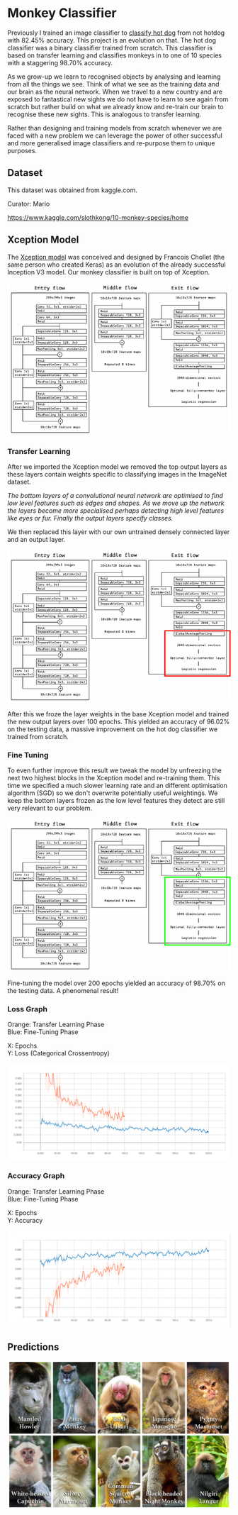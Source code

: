 # Monkey Classifier

Previously I trained an image classifier to [classify hot dog](https://github.com/voandy/hotdog-classifier) from not hotdog with 82.45% accuracy. This project is an evolution on that. The hot dog classifier was a binary classifier trained from scratch. This classifier is based on transfer learning and classifies monkeys in to one of 10 species with a staggering 98.70% accuracy.

As we grow-up we learn to recognised objects by analysing and learning from all the things we see. Think of what we see as the training data and our brain as the neural network. When we travel to a new country and are exposed to fantastical new sights we do not have to learn to see again from scratch but rather build on what we already know and re-train our brain to recognise these new sights. This is analogous to transfer learning.

Rather than designing and training models from scratch whenever we are faced with a new problem we can leverage the power of other successful and more generalised image classifiers and re-purpose them to unique purposes.

## Dataset

This dataset was obtained from kaggle.com.

Curator: Mario

https://www.kaggle.com/slothkong/10-monkey-species/home

## Xception Model

The [Xception model](https://arxiv.org/abs/1610.02357) was conceived and designed by Francois Chollet (the same person who created Keras) as an evolution of the already successful Inception V3 model. Our monkey classifier is built on top of Xception.

![Xception Diagram](readme-images/xception_architecture.png)

### Transfer Learning

After we imported the Xception model we removed the top output layers as these layers contain weights specific to classifying images in the ImageNet dataset. 

*The bottom layers of a convolutional neural network are optimised to find low level features such as edges and shapes. As we move up the network the layers become more specialised perhaps detecting high level features like eyes or fur. Finally the output layers specify classes.*

We then replaced this layer with our own untrained densely connected layer and an output layer.

![Output Layers](readme-images/transfer_learning.png)

After this we froze the layer weights in the base Xception model and trained the new output layers over 100 epochs. This yielded an accuracy of 96.02% on the testing data, a massive improvement on the hot dog classifier we trained from scratch.

### Fine Tuning

To even further improve this result we tweak the model by unfreezing the next two highest blocks in the Xception model and re-training them. This time we specified a much slower learning rate and an different optimisation algorithm (SGD) so we don't overwrite potentially useful weightings. We keep the bottom layers frozen as the low level features they detect are still very relevant to our problem.

![Fine Tuning](readme-images/fine_tuning.png)

Fine-tuning the model over 200 epochs yielded an accuracy of 98.70% on the testing data. A phenomenal result!

### Loss Graph

Orange: Transfer Learning Phase<br>
Blue: Fine-Tuning Phase

X: Epochs<br>
Y: Loss (Categorical Crossentropy)

![Loss](readme-images/loss.png)

### Accuracy Graph

Orange: Transfer Learning Phase<br>
Blue: Fine-Tuning Phase

X: Epochs<br>
Y: Accuracy

![Loss](readme-images/acc.png)

## Predictions

![Predictions](readme-images/predictions.jpg)


